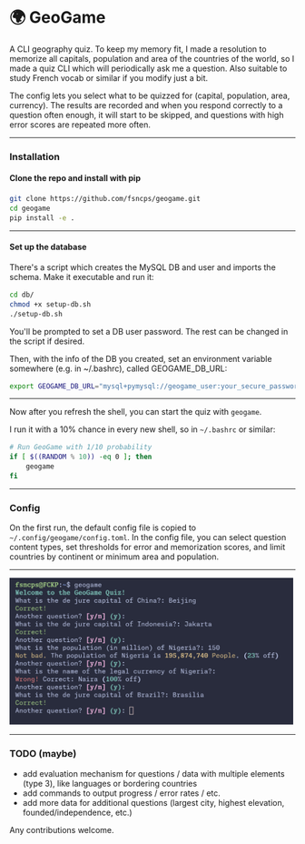 # 🌍 GeoGame

A CLI geography quiz.
To keep my memory fit, I made a resolution to memorize all capitals, population and area of the countries of the world, so I made a quiz CLI which will periodically ask me a question. Also suitable to study French vocab or similar if you modify just a bit.

The config lets you select what to be quizzed for (capital, population, area, currency). The results are recorded and when you respond correctly to a question often enough, it will start to be skipped, and questions with high error scores are repeated more often.

---

### Installation

#### Clone the repo and install with pip
```bash
git clone https://github.com/fsncps/geogame.git
cd geogame
pip install -e .
```
---

#### Set up the database
There's a script which creates the MySQL DB and user and imports the schema. Make it executable and run it:
```bash
cd db/
chmod +x setup-db.sh
./setup-db.sh
```
You'll be prompted to set a DB user password. The rest can be changed in the script if desired.

Then, with the info of the DB you created, set an environment variable somewhere (e.g. in ~/.bashrc), called GEOGAME_DB_URL:
```bash
export GEOGAME_DB_URL="mysql+pymysql://geogame_user:your_secure_password@localhost:3306/geogame"
```
---
Now after you refresh the shell, you can start the quiz with `geogame`.

I run it with a 10% chance in every new shell, so in `~/.bashrc` or similar:
```bash
# Run GeoGame with 1/10 probability
if [ $((RANDOM % 10)) -eq 0 ]; then
    geogame
fi
```
---

### Config

On the first run, the default config file is copied to `~/.config/geogame/config.toml`.
In the config file, you can select question content types, set thresholds for error and memorization scores, and limit countries by continent or minimum area and population.

---
<img src="screenshot.png" alt="Demo" width="500"/>

---
### TODO (maybe)
- add evaluation mechanism for questions / data with multiple elements (type 3), like languages or bordering countries
- add commands to output progress / error rates / etc.
- add more data for additional questions (largest city, highest elevation, founded/independence, etc.)

Any contributions welcome.


